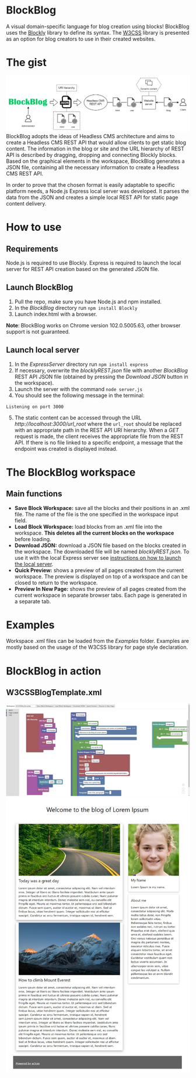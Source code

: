 # BlockBlog
A visual domain-specific language for blog creation using blocks!
BlockBlog uses the [Blockly](https://developers.google.com/blockly) library to define its syntax.
The [W3CSS](https://www.w3schools.com/w3css/default.asp) library is presented as an option for blog creators to use in their created websites.
# The gist
![BlockBlog diagram that depicts the main idea of the project](img/blockBlogDiagram.png)
BlockBlog adopts the ideas of Headless CMS architecture and aims to create a Headless CMS REST API that would allow clients to get static blog content.
The information in the blog or site and the URL hierarchy of REST API is described by dragging, dropping and connecting Blockly blocks.
Based on the graphical elements in the workspace, BlockBlog generates a JSON file, containing all the necessary information to create a Headless CMS REST API.

In order to prove that the chosen format is easily adaptable to specific platform needs, a Node.js Express local server was developed.
It parses the data from the JSON and creates a simple local REST API for static page content delivery.
# How to use
## Requirements
Node.js is required to use Blockly.
Express is required to launch the local server for REST API creation based on the generated JSON file.
## Launch BlockBlog
1. Pull the repo, make sure you have Node.js and npm installed.
2. In the *BlockBlog* directory run ```npm install Blockly```
3. Launch index.html with a browser.

**Note**: BlockBlog works on Chrome version 102.0.5005.63, other browser support is not guaranteed.

## Launch local server
1. In the *ExpressServer* directory run ```npm install express```
2. If necessary, overwrite the *blocklyREST.json* file with another *BlockBlog* REST API JSON file (obtained by pressing the *Download JSON* button in the workspace).
3. Launch the server with the command ```node server.js```
4. You should see the following message in the terminal:
```
Listening on port 3000
```
5. The static content can be accessed through the URL *http://localhost:3000/url_root* where the ```url_root``` should be replaced with an appropriate path in the REST API URI hierarchy. When a *GET* request is made, the client receives the appropriate file from the REST API. If there is no file linked to a specific endpoint, a message that the endpoint was created is displayed instead.
# The BlockBlog workspace
## Main functions
- **Save Block Workspace:** save all the blocks and their positions in an .xml file. The name of the file is the one specified in the workspace input field.
- **Load Block Workspace:** load blocks from an .xml file into the workspace. **This deletes all the current blocks on the workspace** before loading.
- **Download JSON:** download a JSON file based on the blocks created in the workspace. The downloaded file will be named *blocklyREST.json*. To use it with the local Express server see [instructions on how to launch the local server](#launch-local-server).
- **Quick Preview:** shows a preview of all pages created from the current workspace. The preview is displayed on top of a workspace and can be closed to return to the workspace.
- **Preview In New Page:** shows the preview of all pages created from the current workspace in separate browser tabs. Each page is generated in a separate tab.  
# Examples
Workspace .xml files can be loaded from the *Examples* folder.
Examples are mostly based on the usage of the W3CSS library for page style declaration.
# BlockBlog in action
## W3CSSBlogTemplate.xml
![The loaded workspace from the W3CSSBlogTemplate.xml file.](img/blogTemplateWorkspace.jpg)
![The preview of the created page](img/blogTemplate.png)